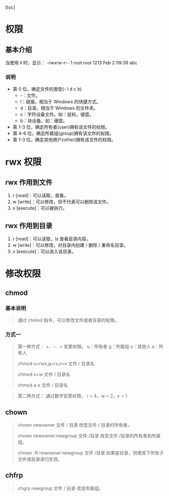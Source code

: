 [toc]

# 权限

## 基本介绍

当使用 ll 时，显示：
-rwxrw-r-- 1 root root 1213 Feb 2 09:39 abc

### 说明

- 第 0 位，确定文件的类型(- l d c b)
    - -：文件。
    - l：链接。相当于 Windows 的快捷方式。
    - d：目录。相当于 Windows 的文件夹。
    - c：字符设备文件。如：鼠标，键盘。
    - b：块设备。如：硬盘。
- 第 1-3 位，确定所有者(user)拥有该文件的权限。
- 第 4-6 位，确定所属组(group)拥有该文件的权限。
- 第 1-3 位，确定其他用户(other)拥有该文件的权限。

# rwx 权限

## rwx 作用到文件

1. r [read]：可以读取，查看。
2. w [write]：可以修改，但不代表可以删除该文件。
3. x [execute]：可以被执行。

## rwx 作用到目录

1. r [read]：可以读取，ls 查看目录内容。
2. w [write]：可以修改，对目录内创建 / 删除 / 重命名目录。
3. x [execute]：可以进入该目录。

# 修改权限

## chmod

### 基本说明

> 通过 chmod 指令，可以修改文件或者目录的权限。

### 方式一

> 第一种方式：
> 	+、-、= 变更权限。
> 	u：所有者	g：所属组	o：其他人	a：所有人
>
> chmod u=rwx,g=rx,o=x 文件 / 目录名
>
> chmod o+w 文件 / 目录名
>
> chmod a-x 文件 / 目录名

> 第二种方式：
> 	通过数字变更权限。
> 	r = 4，w = 2，x = 1

## chown

> chown newowner 文件 / 目录 
> 	改变文件 / 目录的所有者。
>
> chown newowner:newgroup 文件 /目录
> 	改变文件 /目录的所有者和所属组。
>
> chown -R newowner:newgroup 文件 /目录
> 	如果是目录，则使其下所有子文件或目录递归生效。

## chfrp

> chgrp newgroup 文件 / 目录
> 	改变所属组。

